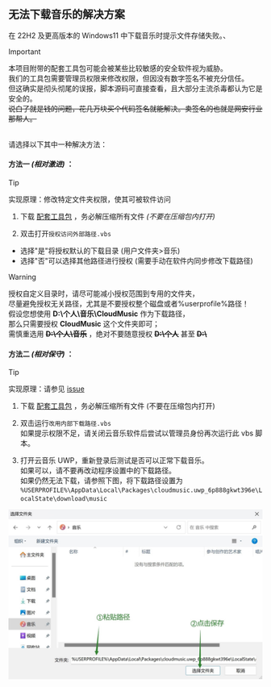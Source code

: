 ## 无法下载音乐的解决方案

在 22H2 及更高版本的 Windows11 中下载音乐时提示文件存储失败。、

> [!IMPORTANT]
> 本项目附带的配套工具包可能会被某些比较敏感的安全软件视为威胁。<br />
> 我们的工具包需要管理员权限来修改权限，但因没有数字签名不被充分信任。<br />
> 但这确实是彻头彻尾的误报，脚本源码可直接查看，且大部分主流杀毒都认为它是安全的。<br />
> ~~说白了就是钱的问题，花几万块买个代码签名就能解决。卖签名的也就是网安行业那帮人。~~

&nbsp;<br />
请选择以下其中一种解决方法：

#### 方法一 _(相对激进)_ ：

> [!TIP]
> 实现原理：修改特定文件夹权限，使其可被软件访问

1. 下载 [配套工具包](https://github.com/exp-3/CloudMusic.UWP-Tools/archive/dbb93c60c3dd9c634484ee1610f80d17dd66c02a.zip) ，务必解压缩所有文件 _(不要在压缩包内打开)_

2. 双击打开`授权访问外部路径.vbs`

-  选择"是"将授权默认的下载目录 (用户文件夹>音乐)
-  选择"否"可以选择其他路径进行授权 (需要手动在软件内同步修改下载路径)

> [!WARNING]
> 授权自定义目录时，请尽可能减小授权范围到专用的文件夹，<br />
> 尽量避免授权无关路径，尤其是不要授权整个磁盘或者%userprofile%路径！<br />
> 假设您想使用 **D:\个人\音乐\CloudMusic** 作为下载路径，<br />
> 那么只需要授权 **CloudMusic** 这个文件夹即可；<br />
> 需慎重选用 **~~D:\个人\音乐~~** ，绝对不要随意授权 **~~D:\个人~~** 甚至 **~~D:&#92;~~**

#### 方法二 _(相对保守)_ ：

> [!TIP]
> 实现原理：请参见 [issue](https://github.com/JasonWei512/NetEase-Cloud-Music-UWP-Repack/issues/24)

1. 下载 [配套工具包](https://github.com/exp-3/CloudMusic.UWP-Tools/archive/dbb93c60c3dd9c634484ee1610f80d17dd66c02a.zip) ，务必解压缩所有文件 (不要在压缩包内打开)

2. 双击运行`改用内部下载路径.vbs`<br />
   如果提示权限不足，请关闭云音乐软件后尝试以管理员身份再次运行此 vbs 脚本。

3. 打开云音乐 UWP，重新登录后测试是否可以正常下载音乐。<br />
   如果可以，请不要再改动程序设置中的下载路径。<br />
   如果仍然无法下载，请参照下图，将下载路径设置为<br />
   `%USERPROFILE%\AppData\Local\Packages\cloudmusic.uwp_6p888gkwt396e\LocalState\download\music`

![设置路径示意图](setpath.jpg)
